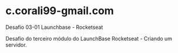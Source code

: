 # c.corali99-gmail.com
Desafio 03-01 Launchbase - Rocketseat

Desafio do terceiro módulo do LaunchBase Rocketseat - Criando um servidor.
